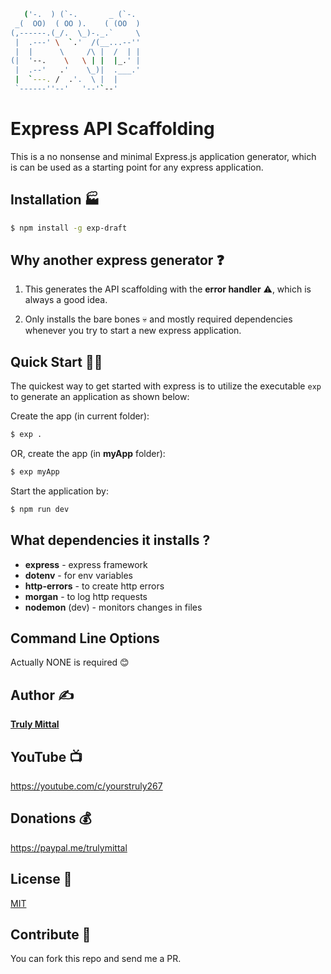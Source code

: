 ```bash
   ('-.  ) (`-.       _ (`-.
 _(  OO)  ( OO ).    ( (OO  )
(,------.(_/.  \_)-._.`     \
 |  .---' \  `.'  /(__...--''
 |  |      \     /\ |  /  | |
(|  '--.    \   \ | |  |_.' |
 |  .--'   .'    \_)|  .___.'
 |  `---. /  .'.  \ |  |
 `------''--'   '--'`--'
```

# Express API Scaffolding

This is a no nonsense and minimal Express.js application generator, which is can be used as a starting point for any express application.

## Installation 🏭

```bash
$ npm install -g exp-draft
```

## Why another express generator ❓

1.  This generates the API scaffolding with the **error handler** ⚠️, which is always a good idea.

2.  Only installs the bare bones 💀 and mostly required dependencies whenever you try to start a new express application.

## Quick Start 🏃‍♂️

The quickest way to get started with express is to utilize the executable `exp` to generate an application as shown below:

Create the app (in current folder):

```bash
$ exp .
```

OR, create the app (in **myApp** folder):

```bash
$ exp myApp
```

Start the application by:

```bash
$ npm run dev
```

## What dependencies it installs ?

- **express** - express framework
- **dotenv** - for env variables
- **http-errors** - to create http errors
- **morgan** - to log http requests
- **nodemon** (dev) - monitors changes in files

## Command Line Options

Actually NONE is required 😊

## Author ✍️

[**Truly Mittal**](https://trulymittal.com)

## YouTube 📺

https://youtube.com/c/yourstruly267

## Donations 💰

https://paypal.me/trulymittal

## License 🎫

[MIT](LICENSE)

## Contribute 🤝

You can fork this repo and send me a PR.
